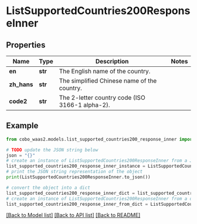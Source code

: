 # ListSupportedCountries200ResponseInner


## Properties

Name | Type | Description | Notes
------------ | ------------- | ------------- | -------------
**en** | **str** | The English name of the country. | 
**zh_hans** | **str** | The simplified Chinese name of the country. | 
**code2** | **str** | The 2-letter country code (ISO 3166-1 alpha-2). | 

## Example

```python
from cobo_waas2.models.list_supported_countries200_response_inner import ListSupportedCountries200ResponseInner

# TODO update the JSON string below
json = "{}"
# create an instance of ListSupportedCountries200ResponseInner from a JSON string
list_supported_countries200_response_inner_instance = ListSupportedCountries200ResponseInner.from_json(json)
# print the JSON string representation of the object
print(ListSupportedCountries200ResponseInner.to_json())

# convert the object into a dict
list_supported_countries200_response_inner_dict = list_supported_countries200_response_inner_instance.to_dict()
# create an instance of ListSupportedCountries200ResponseInner from a dict
list_supported_countries200_response_inner_from_dict = ListSupportedCountries200ResponseInner.from_dict(list_supported_countries200_response_inner_dict)
```
[[Back to Model list]](../README.md#documentation-for-models) [[Back to API list]](../README.md#documentation-for-api-endpoints) [[Back to README]](../README.md)


